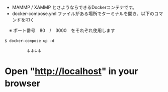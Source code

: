 - MAMMP / XAMMP とさようならできるDockerコンテナです。
- docker-compose.yml ファイルがある場所でターミナルを開き、以下のコマンドを叩く　　
 
　※  ポート番号　80　/　3000　をそれぞれ使用します
```
$ docker-compose up -d　
```
　　　　　↓↓↓↓
     
# Open "[http://localhost](http://localhost/)" in your browser　
